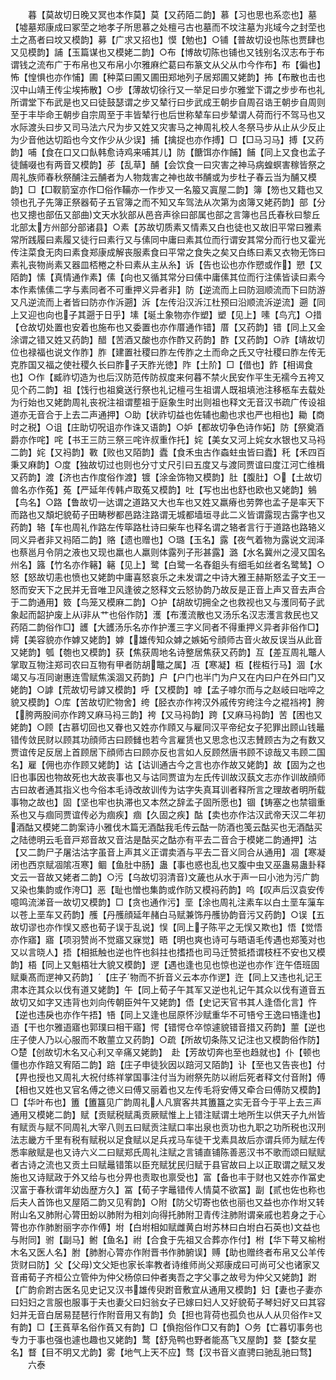 <!-- { "loadSidebar": true } -->
　　暮【莫故切日晚又冥也本作莫】莫【又药陌二韵】慕【习也思也系恋也】墓【墟墓郑康成曰冢茔之地孝子所思慕之处檀弓古也墓而不坟注墓为兆域今之封茔也土之髙者曰坟又模韵】募【广求又招也】慔【勉也】○铺【普故切设也陈也贾肆也又见模韵】誧【玉篇谋也又模姥二韵】○布【博故切陈也铺也又钱别名汉志布于布谓钱之流布广于布帛也又布帛小尔雅麻纻葛曰布篆文从父从巾今作布】布【徧也】怖【惶惧也亦作悑】圃【种菜曰圃又圃田郑地列子居郑圃又姥韵】抪【布散也击也汉中山靖王传尘埃抪散】○步【薄故切徐行又一举足曰步尔雅堂下谓之步步布也礼所谓堂下布武是也又曰徒鼓瑟谓之步又辇行曰步武成王朝步自周召诰王朝步自周则至于丰毕命王朝步自宗周至于丰皆辇行也后世称辇车曰步辇谓人荷而行不驾马也又水际渡头曰步又司马法六尺为步又姓又灾害马之神周礼校人冬祭马步从止从少反止为少音他达切蹈也今文作少从少误】捕【擒捉也亦作搏】□【□马习马】搏【又药韵】哺【食在口又口飤韩愈诗鸡来哺其儿】防【餹饵亦作餔】餔【同上又食也孟子徒餔啜也有两音又模韵】荹【乱草】酺【会饮食一曰灾害之神马病蝗螟害稼皆祭之周礼族师春秋祭酺注云酺者为人物烖害之神也故书酺或为步杜子春云当为酺又模韵】□【□靫箭室亦作□俗作鞴亦一作步又一名箙又寘屋二韵】簿【笏也又籍也又领也孔子先簿正祭器荀子五官簿之而不知又车驾法从次第为卤簿又姥药韵】部【分也又摠也部伍又部曲文天水狄部从邑咅声徐曰部属也部之言簿也吕氏春秋曰黎丘北部太方州部分部诸县】○素【苏故切质素又情素又白也徒也又故旧平常曰雅素常所践履曰素履又徒行曰素行又与傃同中庸曰素其位而行谓安其常分而行也又霍光传注菜食无肉曰素食郑康成解丧服素食曰平常之食失之矣又白练曰素又衣物无饰曰素礼丧物尚素又器皿桮棬之朴曰素从主从糸】诉【告也讼也亦作愬或作】愬【又陌韵】愫【真情通作素】傃【向也又循其常分曰傃中庸傃其位而行注傃皆读曰素今本作素愫傃二字与素同者不可重押义异者非】防【逆流而上曰防洄顺流而下曰防游又凡逆流而上者皆曰防亦作泝遡】泝【左传沿汉泝江杜预曰沿顺流泝逆流】遡【同上又迎也向也子其遡于日乎】塐【埏土象物亦作塑】塑【见上】嗉【鸟亢】○措【仓故切处置也安着也施布也又委置也亦作厝通作错】厝【又药韵】错【同上又金涂谓之错又姓又药韵】醋【苦酒又酸也亦作酢又药韵】酢【又药韵】○祚【靖故切位也禄福也说文作胙】胙【建置社稷曰胙左传胙之土而命之氏又守社稷曰胙左传无克胙国又福之使社稷久长曰胙子天胙光徳】阼【土阶】□【借也】飵【相谒食也】○作【臧祚切造为也后汉防范传防叔度来何暮不禁火民安作平生无襦今五袴又见个药二韵】祖【饯行也祖奠送行祭也礼记檀弓生祖谓人既祖填池注移柩车去载处为行始也又姥韵周礼丧祝注祖谓塟祖于庭象生时出则祖也释文无音汉书疏广传设祖道亦无音合于上去二声通押】○助【状祚切益也佐辅也勴也求也严也相也】耡【商时之税】○诅【庄助切呪诅亦作诛又语韵】○妒【都故切争色诗作妬】防【祭奠酒爵亦作咤】咤【书王三防三祭三咤许叔重作托】姹【美女又河上姹女水银也又马祃二韵】姹【又祃韵】斁【败也又陌韵】蠹【食禾虫古作螙蛀虫皆曰蠹】秅【禾四百秉又麻韵】○度【独故切过也则也分寸丈尺引曰五度又与渡同贾谊曰度江河亡维楫又药韵】渡【济也古作度俗作渡】镀【涂金饰物又模韵】肚【腹肚】○【土故切兽名亦作菟】菟【严延年传韩卢取菟又模韵】吐【写也出也舒也欧也又姥韵】鵵【鸟名】○路【鲁故切一达谓之道路又大也车也又姓又羸瘠也劳弊也孟子是率天下而路也又頽圯貌荀子田畴秽都邑路注路谓无城都墙垣寻此二义皆谓露现古露字也又药韵】辂【车也周礼作路左传筚路杜诗曰柴车也释名谓之辂者言行于道路也路辂义同义异者非又祃陌二韵】赂【遗也赠也】○璐【玉名】露【夜气着物为露说文润泽也蔡邕月令阴之液也又现也羸也人羸则体露列子形甚露】潞【水名冀州之浸又国名州名】簬【竹名亦作簵】簵【见上】鹭【白鹭一名舂鉏头有细毛如丝者名鹭鸶】○怒【怒故切恚也愤也又姥韵中庸喜怒哀乐之未发谓之中诗大雅王赫斯怒孟子文王一怒而安天下之民并无音唯卫风逢彼之怒释文云怒协韵乃故反是正音上声又音去声合于二韵通用】笯【鸟笼又模麻二韵】○护【胡故切拥全之也救视也又与濩同荀子武象起而韶护废上从非从艹也俗作防】濩【布濩流散也又汤乐名汉志濩言救民也又药陌二韵俗作□】頀【大頀汤乐名亦作护濩三字义同者不得重押义异者非俗作□】嫮【美容貌亦作嫭又姥韵】嫭【雄传知众嫭之嫉妬兮顔师古音火故反误当从此音又姥韵】瓠【匏也又模韵】获【焦获周地名诗整居焦获又药韵】互【差互周礼鼈人掌取互物注郑司农曰互物有甲者防胡鼈之属】冱【寒凝】枑【梐枑行马】涸【水竭又与冱同谢惠连雪赋焦溪涸又药韵】户【户门也半门为户又在内曰户在外曰门又姥韵】○謼【荒故切号謼又模韵】呼【又模韵】嘑【孟子嘑尔而与之赵岐曰咄啐之貌又模韵】○库【苦故切贮物舍】绔【胫衣亦作袴汉外戚传穷绔注今之裩裆袴】胯【胯两股间亦作跨又麻马祃三韵】袴【又马祃韵】跨【又麻马祃韵】苦【困也又姥韵】○顾【古慕切回也又眷也又姓亦作頋又与雇同汉平帝纪女子犯罪出顾山钱鼂错传敛民财以顾其功顔师古曰顾雠也若今言雇赁也又思念也汉志賛顾古为之有数又贾谊传足反居上首顾居下顔师古曰顾亦反也言如人反顾然唐书顾不谅哉又韦顾二国名】雇【佣也亦作顾又姥韵】诂【诂训通古今之言也亦作故又姥韵】故【固为之也旧也事因也物故死也大故丧事也又与诂同贾谊为左氏传训故汉蓺文志亦作训故顔师古曰故者通其指义也今俗本毛诗改故训传为诂字失真耳训者释所言之理故者明所载事物之故也】固【坚也牢也执滞也又本然之辞孟子固所愿也】锢【铸塞之也禁锢重系也又与痼同贾谊传必为痼疾】痼【久固之疾】酤【卖也亦作沽汉武帝天汉二年初酒酤又模姥二韵案诗小雅伐木篇无酒酤我毛传云酤一防酒也笺云酤买也无酒酤买之陆徳明云毛音戸郑音故又音沽是酤买之酤亦有平去二音合于模姥二韵通押】沽【又二韵尸子屠沽沽字虽音上声其义正谓卖酒与平去二音义同合从通用】凅【寒凝闭也西京赋凅隂冱寒】鲴【鱼肚中肠】蛊【事也惑也乱也又腹中虫又巫蛊易蛊卦释文云一音故又姥者二韵】○污【乌故切羽清音文薉也从水于声一曰小池为污广韵又染也集韵或作洿□】恶【耻也憎也集韵或作防又模祃药韵】呜【叹声后汉袁安传噫鸣流涕音一故切又模韵】□【贪也通作污】垩【涂也周礼注素车以白土垩车薻车以苍上垩车又药韵】雘【丹雘顔延年赭白马赋兼饰丹雘协韵音污又药韵】○误【五故切谬也亦作悮又惑也荀子误于乱说】悮【同上子陈平之无悮又欺也】悟【觉悟亦作寤】寤【项羽赞尚不觉寤又寐觉】晤【明也爽也诗可与晤语毛传遇也郑笺对也又以言晓人】捂【相抵触也逆也忤也斜拄也搘捂也司马迁赞抵捂谓枝枉不安也又模韵】梧【同上又魁梧壮大貌又模韵】遻【遇也逢也见也惊也逆也亦作迕午俉班固赋乗髙而遻神又药韵】【庄子物而不折音义云本亦作遻】迕【同上又违也礼记王肃本迕其众以伐有道又姥韵】午【同上荀子午其军又逆也礼记午其众以伐有道音五故切又如字又违背也刘向传朝臣舛午又姥韵】俉【史记天官书其人逢俉化言】忤【逆也违戾也亦作午捂】啎【同上又逢也屈原怀沙赋重华不可啎兮王逸曰啎逢也】逜【干也尔雅逜寤也郭璞曰相干寤】愕【错愕仓卒惊遽貌错音措又药韵】蘁【逆也庄子使人乃以心服而不敢蘁立又药韵】○疏【所故切条陈又记注也又模韵俗作防】○楚【创故切木名又心利又辛痛又姥韵】　赴【芳故切奔也至也趋就也】仆【顿也僵也亦作踣又宥陌二韵】踣【庄子申徒狄因以踣河又陌韵】讣【至也又告丧也】付【畀也授也又周礼大祝付练祥掌国事注付当为祔祭先防以祔后死者释文付音附】傅【相也又姓也又官名傅之徳义曰傅又丽着也又左传毛将安傅又牵合曰傅防又模韵】□【华叶布也】簠【簠簋见广韵周礼人凡賔客共其簠簋之实无音今于平上去三声通用又模姥二韵】赋【贡赋税赋禹贡厥赋惟上上错注赋谓土地所生以供天子九州皆有赋贡与赋不同周礼大宰八则五曰赋贡注赋口率出泉也贡功也九职之功所税也汉刑法志畿方千里有税有赋税以足食赋以足兵戎马车徒干戈素具故后亦谓兵师为赋左传悉率敝赋是也又诗六义二曰赋郑氏周礼注赋之言铺直铺陈善恶汉书不歌而颂曰赋赋者古诗之流也又贡土曰赋鼂错策以臣充赋犹民归赋于县官故曰上以正取谓之赋又发施也又诗赋政于外又给与也分畀也责取也禀受也】富【备也丰于财也又姓亦作冨史汉富于春秋谓年幼齿歴方久】冨【荀子字鼂错传人情莫不欲冨】副【贰也佐也称也后夫人首饰也又屋陌二韵又见宥韵】○附【防父切寄也依也丽也又益也亦作坿又转附山名又肺附心膂田蚡以肺附为相刘向得托肺附卫青传注肺附谓亲戚也若身之于心膂也亦作肺胕丽字亦作傅】坿【白坿相如赋雌黄白坿苏林曰白坿白石英也文益也与附同】驸【副马】鲋【鱼名】祔【合食于先祖又合葬亦作付】柎【华下萼又榆柎木名又医人名】胕【肺胕心膂亦作附晋书作肺腑误】赙【助也赠终者布帛又公羊传货财曰防】父【父母文父矩也家长率教者诗维师尚父郑康成曰可尚可父也诸家又音甫荀子齐桓公立管仲为仲父杨倞曰仲者夷吾之字父事之故号为仲父又姥韵】跗【广韵俞跗古医名见史记又汉书雄传臾跗音敷宜从通用又模韵】妇【妻也子妻亦曰妇妇之言服也服事于夫也妻父曰妇翁女子已嫁曰妇人又好貌荀子琴妇好又曰其容妇并无音白居易琵琶行作附音用又有韵】负【担也背荷也孤负也从人从贝俗作又有韵】□【王萯草名俗作萯又有韵】□【偩抱俗作□又有韵】○务【亡暮切事务也专力于事也强也遽也趣也又姥韵】鹜【舒凫鸭也野者能髙飞又屋韵】婺【婺女星名】瞀【目不明又尤韵】雾【地气上天不应】骛【汉书音义直骋曰驰乱驰曰骛】
　　六泰
